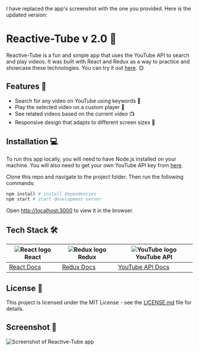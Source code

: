 I have replaced the app's screenshot with the one you provided. Here is the updated version:

# Reactive-Tube v 2.0 🎦

Reactive-Tube is a fun and simple app that uses the YouTube API to search and play videos. It was built with React and Redux as a way to practice and showcase these technologies. You can try it out [here](https://reactive-tube-2.web.app/). 😊

## Features 🚀

- Search for any video on YouTube using keywords 🔎
- Play the selected video on a custom player 🎥
- See related videos based on the current video 📺
- Responsive design that adapts to different screen sizes 📱

## Installation 💻

To run this app locally, you will need to have Node.js installed on your machine. You will also need to get your own YouTube API key from [here](https://developers.google.com/youtube/v3/getting-started).

Clone this repo and navigate to the project folder. Then run the following commands:

```bash
npm install # install dependencies
npm start # start development server
```

Open [http://localhost:3000](http://localhost:3000) to view it in the browser.

## Tech Stack 🛠️

| ![React logo](https://upload.wikimedia.org/wikipedia/commons/thumb/a/a7/React-icon.svg/512px-React-icon.svg.png) React | ![Redux logo](https://raw.githubusercontent.com/reduxjs/redux/master/logo/logo.png) Redux | ![YouTube logo](https://upload.wikimedia.org/wikipedia/commons/thumb/9/9e/YouTube_social_white_square_%282017%29.svg/512px-YouTube_social_white_square_%282017%29.svg.png) YouTube API |
| ---------- | ---- | ------------- |
| [React Docs](https://reactjs.org/docs/getting-started.html) | [Redux Docs](https://redux.js.org/introduction/getting-started) | [YouTube API Docs](https://developers.google.com/youtube/v3/docs) |

## License 📄

This project is licensed under the MIT License - see the [LICENSE.md](LICENSE.md) file for details.

## Screenshot 📸

![Screenshot of Reactive-Tube app](https://drive.google.com/file/d/1nBuW_aspo9uHoe8p5KPtbAtnhQ6tAdPG/view?usp=sharing)
